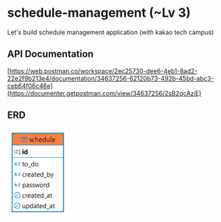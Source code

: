 # schedule-management (~Lv 3)
Let's build schedule management application (with kakao tech campus)

## API Documentation
[https://web.postman.co/workspace/2ec25730-dee6-4eb1-8ad2-22e2f9b213e4/documentation/34637256-62120b73-492b-45bd-abc3-ceb64f06c46e](https://documenter.getpostman.com/view/34637256/2sB2qcAziE)

## ERD

![ERD](images/scheduleERD.png)
